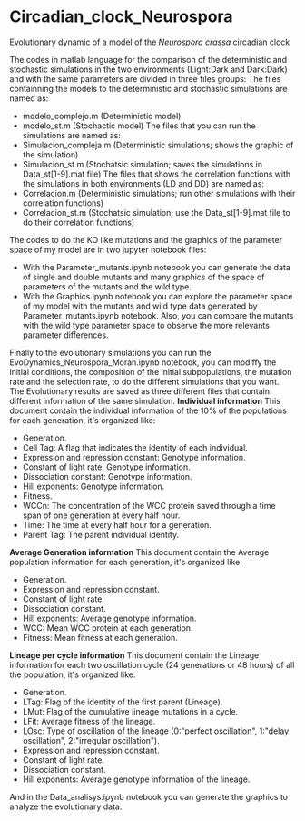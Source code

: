 # Circadian_clock_Neurospora
Evolutionary dynamic of a model of the *Neurospora crassa* circadian clock

The codes in matlab language for the comparison of the deterministic and stochastic simulations in the two environments (Light:Dark and Dark:Dark) and with the same parameters are divided in three files groups:
The files containning the models to the deterministic and stochastic simulations are named as:
- modelo_complejo.m (Deterministic model)
- modelo_st.m (Stochactic model)
The files that you can run the simulations are named as:
- Simulacion_compleja.m (Deterministic simulations; shows the graphic of the simulation)
- Simulacion_st.m (Stochatsic simulation; saves the simulations in Data_st[1-9].mat file)
The files that shows the correlation functions with the simulations in both environments (LD and DD) are named as:
- Correlacion.m (Deterministic simulations; run other simulations with their correlation functions)
- Correlacion_st.m (Stochatsic simulation; use the Data_st[1-9].mat file to do their correlation functions)

The codes to do the KO like mutations and the graphics of the parameter space of my model are in two jupyter notebook files:
- With the Parameter_mutants.ipynb notebook you can generate the data of single and double mutants and many graphics of the space of parameters of the mutants and the wild type.
- With the Graphics.ipynb notebook you can explore the parameter space of my model with the mutants and wild type data generated by Parameter_mutants.ipynb notebook. Also, you can compare the mutants with the wild type parameter space to observe the more relevants parameter differences.

Finally to the evolutionary simulations you can run the EvoDynamics_Neurospora_Moran.ipynb notebook, you can modiffy the initial conditions, the composition of the initial subpopulations, the mutation rate and the selection rate, to do the different simulations that you want. The Evolutionary results are saved as three different files that contain different information of the same simulation.
**Individual information**
This document contain the individual information of the 10\% of the populations for each generation, it's organized like:
- Generation.
- Cell Tag: A flag that indicates the identity of each individual.
- Expression and repression constant: Genotype information.
- Constant of light rate: Genotype information.
- Dissociation constant: Genotype information.
- Hill exponents: Genotype information.
- Fitness.
- WCCn: The concentration of the WCC protein saved through a time span of one generation at every half hour.
- Time: The time at every half hour for a generation.
- Parent Tag: The parent individual identity.

**Average Generation information**
This document contain the Average population information for each generation, it's organized like:
- Generation.
- Expression and repression constant.
- Constant of light rate.
- Dissociation constant.
- Hill exponents: Average genotype information.
- WCC: Mean WCC protein at each generation.
- Fitness: Mean fitness at each generation.

**Lineage per cycle information**
This document contain the Lineage information for each two oscillation cycle (24 generations or 48 hours) of all the population, it's organized like:
- Generation.
- LTag: Flag of the identity of the first parent (Lineage).
- LMut: Flag of the cumulative lineage mutations in a cycle.
- LFit: Average fitness of the lineage.
- LOsc: Type of oscillation of the lineage (0:"perfect oscillation", 1:"delay oscillation", 2:"irregular oscillation").
- Expression and repression constant.
- Constant of light rate.
- Dissociation constant.
- Hill exponents: Average genotype information of the lineage.

And in the Data_analisys.ipynb notebook you can generate the graphics to analyze the evolutionary data.

